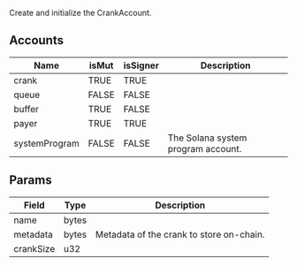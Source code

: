 Create and initialize the CrankAccount.

## Accounts
|Name|isMut|isSigner|Description|
|--|--|--|--|
| crank | TRUE | TRUE |  | 
| queue | FALSE | FALSE |  | 
| buffer | TRUE | FALSE |  | 
| payer | TRUE | TRUE |  | 
| systemProgram | FALSE | FALSE | The Solana system program account. | 
## Params
|Field|Type|Description|
|--|--|--|
| name |  bytes |  |
| metadata |  bytes | Metadata of the crank to store on-chain. |
| crankSize |  u32 |  |
